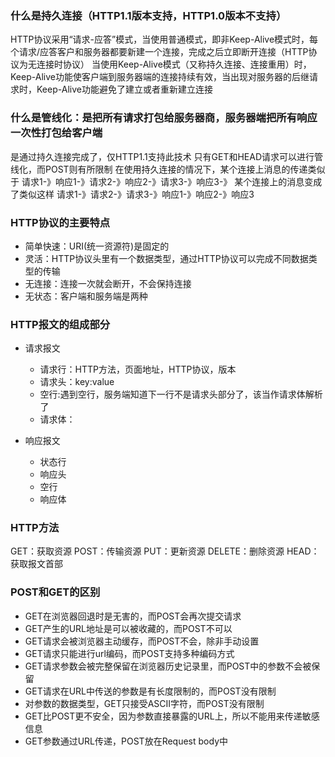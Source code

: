 ### 什么是持久连接（HTTP1.1版本支持，HTTP1.0版本不支持）

HTTP协议采用“请求-应答”模式，当使用普通模式，即非Keep-Alive模式时，每个请求/应答客户和服务器都要新建一个连接，完成之后立即断开连接（HTTP协议为无连接时协议）
当使用Keep-Alive模式（又称持久连接、连接重用）时，Keep-Alive功能使客户端到服务器端的连接持续有效，当出现对服务器的后继请求时，Keep-Alive功能避免了建立或者重新建立连接


### 什么是管线化：是把所有请求打包给服务器商，服务器端把所有响应一次性打包给客户端

是通过持久连接完成了，仅HTTP1.1支持此技术
只有GET和HEAD请求可以进行管线化，而POST则有所限制
在使用持久连接的情况下，某个连接上消息的传递类似于
请求1-》响应1-》请求2-》响应2-》请求3-》响应3-》
某个连接上的消息变成了类似这样
请求1-》请求2-》请求3-》响应1-》响应2-》响应3

### HTTP协议的主要特点

  - 简单快速：URI(统一资源符)是固定的
  - 灵活：HTTP协议头里有一个数据类型，通过HTTP协议可以完成不同数据类型的传输
  - 无连接：连接一次就会断开，不会保持连接
  - 无状态：客户端和服务端是两种

### HTTP报文的组成部分

- 请求报文

  - 请求行：HTTP方法，页面地址，HTTP协议，版本
  - 请求头：key:value
  - 空行:遇到空行，服务端知道下一行不是请求头部分了，该当作请求体解析了
  - 请求体：


- 响应报文

  - 状态行
  - 响应头
  - 空行
  - 响应体

### HTTP方法

GET：获取资源
POST：传输资源
PUT：更新资源
DELETE：删除资源
HEAD：获取报文首部

### POST和GET的区别

- GET在浏览器回退时是无害的，而POST会再次提交请求
- GET产生的URL地址是可以被收藏的，而POST不可以
- GET请求会被浏览器主动缓存，而POST不会，除非手动设置
- GET请求只能进行url编码，而POST支持多种编码方式
- GET请求参数会被完整保留在浏览器历史记录里，而POST中的参数不会被保留
- GET请求在URL中传送的参数是有长度限制的，而POST没有限制
- 对参数的数据类型，GET只接受ASCII字符，而POST没有限制
- GET比POST更不安全，因为参数直接暴露的URL上，所以不能用来传递敏感信息
- GET参数通过URL传递，POST放在Request body中

